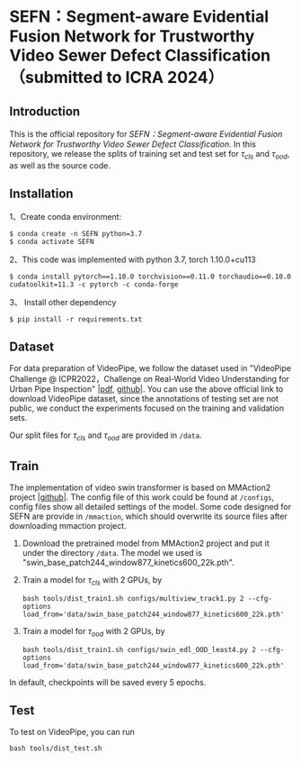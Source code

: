# SEFN：Segment-aware Evidential Fusion Network for Trustworthy Video Sewer Defect Classification （submitted to ICRA 2024）

## Introduction

This is the official repository for *SEFN：Segment-aware Evidential Fusion Network for Trustworthy Video Sewer Defect Classification*. In this repository, we release the splits of training set and test set for $\tau_{cls}$ and $\tau_{ood}$, as well as the source code.

## Installation

1、Create conda environment:
```
$ conda create -n SEFN python=3.7
$ conda activate SEFN
```
2、This code was implemented with python 3.7, torch 1.10.0+cu113
```
$ conda install pytorch==1.10.0 torchvision==0.11.0 torchaudio==0.10.0 cudatoolkit=11.3 -c pytorch -c conda-forge
```
3、 Install other dependency
```
$ pip install -r requirements.txt
```

## Dataset

For data preparation of VideoPipe, we follow the dataset used in "VideoPipe Challenge @ ICPR2022，Challenge on Real-World Video Understanding for Urban Pipe Inspection" |[pdf](https://arxiv.org/pdf/2210.11158), [github](https://videopipe.github.io/)|. You can use the above official link to download VideoPipe dataset, since the annotations of testing set are not public, we conduct the experiments focused on the training and validation sets. 


Our split files for $\tau_{cls}$ and $\tau_{ood}$ are provided in `/data`.

## Train 
The implementation of video swin transformer is based on MMAction2 project |[github](https://github.com/open-mmlab/mmaction2)|. The config file of this work could be found at `/configs`, config files show all detailed settings of the model. Some code designed for SEFN are provide in `/mmaction`, which should overwrite its source files after downloading mmaction project.

1. Download the pretrained model from MMAction2 project and put it under the directory `/data`. The model we used is "swin_base_patch244_window877_kinetics600_22k.pth".
2. Train a model for $\tau_{cls}$ with 2 GPUs, by

   ```shell
   bash tools/dist_train1.sh configs/multiview_track1.py 2 --cfg-options load_from='data/swin_base_patch244_window877_kinetics600_22k.pth'
   ```
3. Train a model for $\tau_{ood}$ with 2 GPUs, by
   ```shell
   bash tools/dist_train1.sh configs/swin_edl_OOD_least4.py 2 --cfg-options load_from='data/swin_base_patch244_window877_kinetics600_22k.pth'
   ```
   
In default, checkpoints will be saved every 5 epochs.

## Test
To test on VideoPipe, you can run
   ```shell
   bash tools/dist_test.sh
   ```
